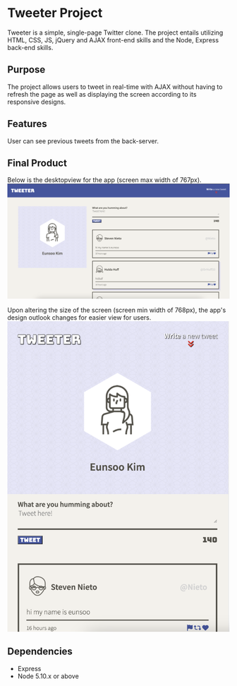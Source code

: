 # Tweeter Project

Tweeter is a simple, single-page Twitter clone.
The project entails utilizing HTML, CSS, JS, jQuery and AJAX front-end skills and the Node, Express back-end skills.

## Purpose

The project allows users to tweet in real-time with AJAX without having to refresh the page as well as displaying the screen according to its responsive designs.

## Features

User can see previous tweets from the back-server.

## Final Product

Below is the desktopview for the app (screen max width of 767px).
![desktop](https://github.com/eunsookim1/tweeter1/blob/master/docs/pcview.png)

Upon altering the size of the screen (screen min width of 768px), the app's design outlook changes for easier view for users.
![mobile](https://github.com/eunsookim1/tweeter1/blob/master/docs/mobileview.png)

## Dependencies

- Express
- Node 5.10.x or above
